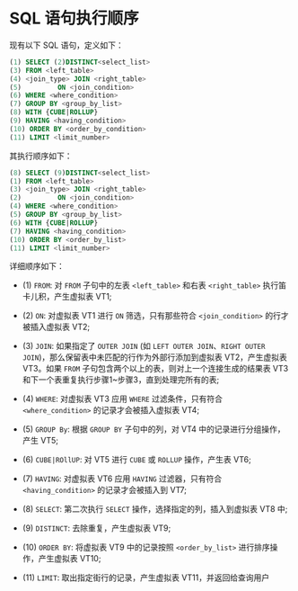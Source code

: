 # SQL 语句执行顺序 

现有以下 SQL 语句，定义如下：

~~~sql
(1) SELECT (2)DISTINCT<select_list>
(3) FROM <left_table>
(4) <join_type> JOIN <right_table>
(5)         ON <join_condition>
(6) WHERE <where_condition>
(7) GROUP BY <group_by_list>
(8) WITH {CUBE|ROLLUP}
(9) HAVING <having_condition>
(10) ORDER BY <order_by_condition>
(11) LIMIT <limit_number>
~~~

其执行顺序如下：
~~~sql
(8) SELECT (9)DISTINCT<select_list>
(1) FROM <left_table>
(3) <join_type> JOIN <right_table>
(2)         ON <join_condition>
(4) WHERE <where_condition>
(5) GROUP BY <group_by_list>
(6) WITH {CUBE|ROLLUP}
(7) HAVING <having_condition>
(10) ORDER BY <order_by_list>
(11) LIMIT <limit_number>
~~~

详细顺序如下：

- (1) `FROM`: 对 `FROM` 子句中的左表 `<left_table>` 和右表 `<right_table>` 执行笛卡儿积，产生虚拟表 VT1;

- (2) `ON`: 对虚拟表 VT1 进行 `ON` 筛选，只有那些符合 `<join_condition>` 的行才被插入虚拟表 VT2;

- (3) `JOIN`: 如果指定了 `OUTER JOIN` (如 `LEFT OUTER JOIN`、`RIGHT OUTER JOIN`)，那么保留表中未匹配的行作为外部行添加到虚拟表 VT2，产生虚拟表 VT3。如果 `FROM` 子句包含两个以上的表，则对上一个连接生成的结果表 VT3 和下一个表重复执行步骤1\~步骤3，直到处理完所有的表;

- (4) `WHERE`: 对虚拟表 VT3 应用 `WHERE` 过滤条件，只有符合 `<where_condition>` 的记录才会被插入虚拟表 VT4;

- (5) `GROUP By`: 根据 `GROUP BY` 子句中的列，对 VT4 中的记录进行分组操作，产生 VT5;

- (6) `CUBE|ROllUP`: 对 VT5 进行 `CUBE` 或 `ROLLUP` 操作，产生表 VT6;

- (7) `HAVING`: 对虚拟表 VT6 应用 `HAVING` 过滤器，只有符合 `<having_condition>` 的记录才会被插入到 VT7;

- (8) `SELECT`: 第二次执行 `SELECT` 操作，选择指定的列，插入到虚拟表 VT8 中;

- (9) `DISTINCT`: 去除重复，产生虚拟表 VT9;

- (10) `ORDER BY`: 将虚拟表 VT9 中的记录按照 `<order_by_list>` 进行排序操作，产生虚拟表 VT10;

- (11) `LIMIT`: 取出指定街行的记录，产生虚拟表 VT11，并返回给查询用户